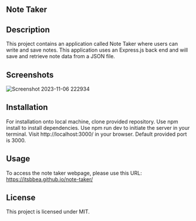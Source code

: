## Note Taker

## Description
This project contains an application called Note Taker where users can write and save notes. This application uses an Express.js back end and will save and retrieve note data from a JSON file.

## Screenshots
![Screenshot 2023-11-06 222934](https://github.com/itsbbea/note-taker/assets/137044035/4494df2c-a097-4f22-9839-e6181d03acd5)


## Installation
For installation onto local machine, clone provided repository.
Use npm install to install dependencies.
Use npm run dev to initiate the server in your terminal.
Visit http://localhost:3000/ in your browser. Default provided port is 3000.

## Usage
To access the note taker webpage, please use this URL: https://itsbbea.github.io/note-taker/

## License
This project is licensed under MIT.
